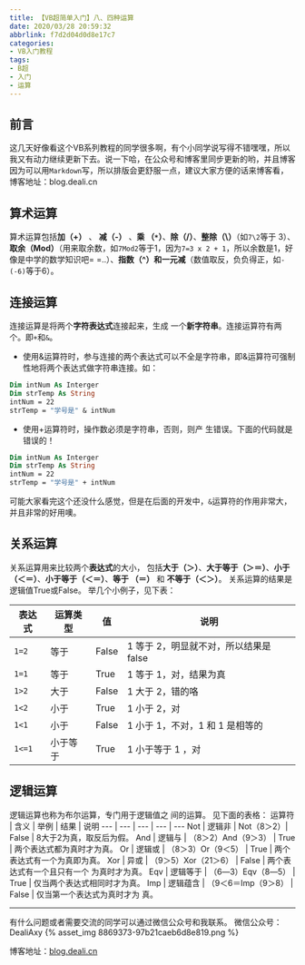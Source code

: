 ```yaml
---
title: 【VB超简单入门】八、四种运算
date: 2020/03/28 20:59:32
abbrlink: f7d2d04d0d8e17c7
categories:
- VB入门教程
tags:
- B超
- 入门
- 运算
---
```

## 前言
这几天好像看这个VB系列教程的同学很多啊，有个小同学说写得不错嘿嘿，所以我又有动力继续更新下去。说一下哈，在公众号和博客里同步更新的哟，并且博客因为可以用`Markdown`写，所以排版会更舒服一点，建议大家方便的话来博客看，博客地址：blog.deali.cn

## 算术运算
算术运算包括**加（+）** 、 **减（-）** 、**乘 （`*`）**、**除（/）**、**整除（\）**（如`7\2`等于 3）、**取余（Mod）**（用来取余数，如`7Mod2`等于1，因为`7=3 x 2 + 1`，所以余数是1，好像是中学的数学知识吧= =..）、**指数（^）**和**一元减**（数值取反，负负得正，如`- (-6)`等于6）。

## 连接运算
连接运算是将两个**字符表达式**连接起来，生成 一个**新字符串**。连接运算符有两个。即`+`和`&`。 
- 使用&运算符时，参与连接的两个表达式可以不全是字符串，即&运算符可强制性地将两个表达式做字符串连接。如： 
```vb
Dim intNum As Interger
Dim strTemp As String
intNum = 22
strTemp = "学号是" & intNum 
```
- 使用+运算符时，操作数必须是字符串，否则，则产 生错误。下面的代码就是错误的！
```vb
Dim intNum As Interger
Dim strTemp As String
intNum = 22 
strTemp = "学号是" + intNum
```
可能大家看完这个还没什么感觉，但是在后面的开发中，`&`运算符的作用非常大，并且非常的好用噢。

## 关系运算
关系运算用来比较两个**表达式**的大小， 包括**大于（＞）**、**大于等于（＞＝）**、**小于（＜＝）**、**小于等于（＜＝）**、**等于 （＝）**  和 **不等于（＜＞）**。 
关系运算的结果是逻辑值True或False。
举几个小例子，见下表：

表达式 | 运算类型 | 值 | 说明
--- | --- | --- | --- 
`1=2` | 等于 | False | 1 等于 2，明显就不对，所以结果是false
`1=1` | 等于 | True | 1 等于 1，对，结果为真
`1>2` | 大于 | False | 1 大于 2，错的咯
`1<2` | 小于 | True | 1 小于 2，对
`1<1` | 小于 | False | 1 小于 1，不对，1 和 1 是相等的
`1<=1` | 小于等于 | True  | 1 小于等于 1 ，对

## 逻辑运算
逻辑运算也称为布尔运算，专门用于逻辑值之 间的运算。
见下面的表格：
运算符 | 含义 | 举例 | 结果 | 说明
--- | --- | --- | --- | --- 
Not | 逻辑非 | Not（8＞2）| False | 8大于2为真，取反后为假。
And |  逻辑与  | （8＞2）And（9＞3） |  True |  两个表达式都为真时才为真。
Or  | 逻辑或 |  （8＞3）Or（9＜5） |  True |  两个表达式有一个为真即为真。
Xor |  异或  | （9＞5）Xor（21＞6） |  False |  两个表达式有一个且只有一个 为真时才为真。 
Eqv |  逻辑等于 |  （6―3）Eqv（8―5） |  True |  仅当两个表达式相同时才为真。
Imp |  逻辑蕴含 |  （9＜6＝Imp（9＞8） |  False  | 仅当第一个表达式为真时才为 真。

-----------------
有什么问题或者需要交流的同学可以通过微信公众号和我联系。
微信公众号：DealiAxy
{% asset_img 8869373-97b21caeb6d8e819.png %}

博客地址：[blog.deali.cn](http://blog.deali.cn)
